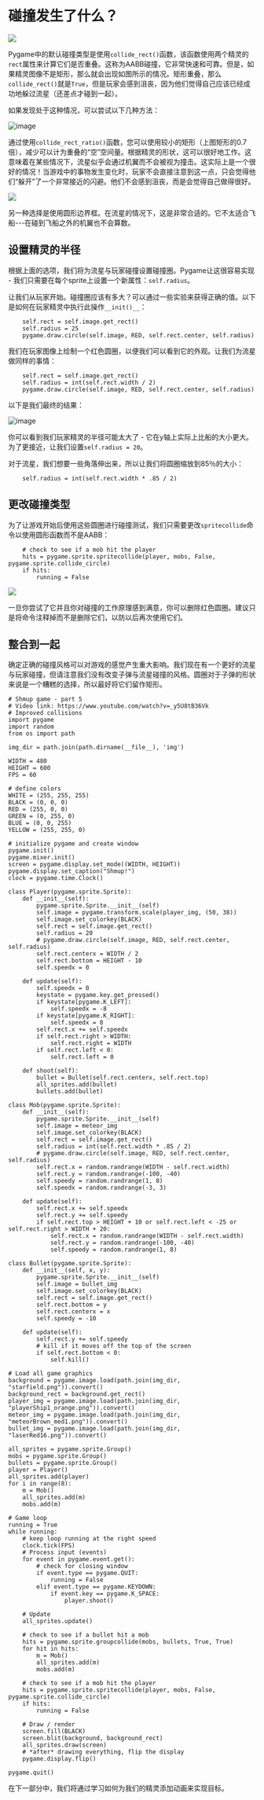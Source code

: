 # 碰撞发生了什么？


![](http://upload-images.jianshu.io/upload_images/468490-64db0337961ffd09.png?imageMogr2/auto-orient/strip%7CimageView2/2/w/1240)

Pygame中的默认碰撞类型是使用`collide_rect()`函数，该函数使用两个精灵的`rect`属性来计算它们是否重叠。这称为AABB碰撞，它非常快速和可靠。但是，如果精灵图像不是矩形，那么就会出现如图所示的情况。矩形重叠，那么`collide_rect()`就是`True`，但是玩家会感到沮丧，因为他们觉得自己应该已经成功地躲过流星（还差点才碰到一起）。

如果发现处于这种情况，可以尝试以下几种方法：

![image](http://upload-images.jianshu.io/upload_images/468490-2278370e497b91e8.png?imageMogr2/auto-orient/strip%7CimageView2/2/w/1240)

通过使用`collide_rect_ratio()`函数，您可以使用较小的矩形（上图矩形的0.7倍），减少可以计为重叠的“空”空间量。根据精灵的形状，这可以很好地工作。这意味着在某些情况下，流星似乎会通过机翼而不会被视为撞击。这实际上是一个很好的情况！当游戏中的事物发生变化时，玩家不会直接注意到这一点，只会觉得他们“躲开”了一个非常接近的闪避。他们不会感到沮丧，而是会觉得自己做得很好。

![](http://upload-images.jianshu.io/upload_images/468490-676dee6f0efd3463.png?imageMogr2/auto-orient/strip%7CimageView2/2/w/1240)

另一种选择是使用圆形边界框。在流星的情况下，这是非常合适的。它不太适合飞船---在碰到飞船之外的机翼也不会算数。

## 设置精灵的半径

根据上面的选项，我们将为流星与玩家碰撞设置碰撞圈。Pygame让这很容易实现 - 我们只需要在每个sprite上设置一个新属性：`self.radius`。

让我们从玩家开始。碰撞圈应该有多大？可以通过一些实验来获得正确的值。以下是如何在玩家精灵中执行此操作`__init()__`：

```
	self.rect = self.image.get_rect()
	self.radius = 25
	pygame.draw.circle(self.image, RED, self.rect.center, self.radius)
```

我们在玩家图像上绘制一个红色圆圈，以便我们可以看到它的外观。让我们为流星做同样的事情：

```
	self.rect = self.image.get_rect()
	self.radius = int(self.rect.width / 2)
	pygame.draw.circle(self.image, RED, self.rect.center, self.radius)
```

以下是我们最终的结果：

![image](http://upload-images.jianshu.io/upload_images/468490-c8efe72bd7d1a646.png?imageMogr2/auto-orient/strip%7CimageView2/2/w/1240)

你可以看到我们玩家精灵的半径可能太大了 - 它在y轴上实际上比船的大小更大。为了更接近，让我们设置`self.radius = 20`。

对于流星，我们想要一些角落伸出来，所以让我们将圆圈缩放到85％的大小：

```
	self.radius = int(self.rect.width * .85 / 2)
```

## 更改碰撞类型

为了让游戏开始后使用这些圆圈进行碰撞测试，我们只需要更改`spritecollide`命令以使用圆形函数而不是AABB：

```
	# check to see if a mob hit the player
    hits = pygame.sprite.spritecollide(player, mobs, False, pygame.sprite.collide_circle)
    if hits:
        running = False
```

![](http://upload-images.jianshu.io/upload_images/468490-2f7ed9912088e99d.png?imageMogr2/auto-orient/strip%7CimageView2/2/w/1240)

一旦你尝试了它并且你对碰撞的工作原理感到满意，你可以删除红色圆圈。建议只是将命令注释掉而不是删除它们，以防以后再次使用它们。

##  整合到一起

确定正确的碰撞风格可以对游戏的感觉产生重大影响。我们现在有一个更好的流星与玩家碰撞，但请注意我们没有改变子弹与流星碰撞的风格。圆圈对于子弹的形状来说是一个糟糕的选择，所以最好将它们留作矩形。
```
# Shmup game - part 5
# Video link: https://www.youtube.com/watch?v=_y5U8tB36Vk
# Improved collisions
import pygame
import random
from os import path

img_dir = path.join(path.dirname(__file__), 'img')

WIDTH = 480
HEIGHT = 600
FPS = 60

# define colors
WHITE = (255, 255, 255)
BLACK = (0, 0, 0)
RED = (255, 0, 0)
GREEN = (0, 255, 0)
BLUE = (0, 0, 255)
YELLOW = (255, 255, 0)

# initialize pygame and create window
pygame.init()
pygame.mixer.init()
screen = pygame.display.set_mode((WIDTH, HEIGHT))
pygame.display.set_caption("Shmup!")
clock = pygame.time.Clock()

class Player(pygame.sprite.Sprite):
    def __init__(self):
        pygame.sprite.Sprite.__init__(self)
        self.image = pygame.transform.scale(player_img, (50, 38))
        self.image.set_colorkey(BLACK)
        self.rect = self.image.get_rect()
        self.radius = 20
        # pygame.draw.circle(self.image, RED, self.rect.center, self.radius)
        self.rect.centerx = WIDTH / 2
        self.rect.bottom = HEIGHT - 10
        self.speedx = 0

    def update(self):
        self.speedx = 0
        keystate = pygame.key.get_pressed()
        if keystate[pygame.K_LEFT]:
            self.speedx = -8
        if keystate[pygame.K_RIGHT]:
            self.speedx = 8
        self.rect.x += self.speedx
        if self.rect.right > WIDTH:
            self.rect.right = WIDTH
        if self.rect.left < 0:
            self.rect.left = 0

    def shoot(self):
        bullet = Bullet(self.rect.centerx, self.rect.top)
        all_sprites.add(bullet)
        bullets.add(bullet)

class Mob(pygame.sprite.Sprite):
    def __init__(self):
        pygame.sprite.Sprite.__init__(self)
        self.image = meteor_img
        self.image.set_colorkey(BLACK)
        self.rect = self.image.get_rect()
        self.radius = int(self.rect.width * .85 / 2)
        # pygame.draw.circle(self.image, RED, self.rect.center, self.radius)
        self.rect.x = random.randrange(WIDTH - self.rect.width)
        self.rect.y = random.randrange(-100, -40)
        self.speedy = random.randrange(1, 8)
        self.speedx = random.randrange(-3, 3)

    def update(self):
        self.rect.x += self.speedx
        self.rect.y += self.speedy
        if self.rect.top > HEIGHT + 10 or self.rect.left < -25 or self.rect.right > WIDTH + 20:
            self.rect.x = random.randrange(WIDTH - self.rect.width)
            self.rect.y = random.randrange(-100, -40)
            self.speedy = random.randrange(1, 8)

class Bullet(pygame.sprite.Sprite):
    def __init__(self, x, y):
        pygame.sprite.Sprite.__init__(self)
        self.image = bullet_img
        self.image.set_colorkey(BLACK)
        self.rect = self.image.get_rect()
        self.rect.bottom = y
        self.rect.centerx = x
        self.speedy = -10

    def update(self):
        self.rect.y += self.speedy
        # kill if it moves off the top of the screen
        if self.rect.bottom < 0:
            self.kill()

# Load all game graphics
background = pygame.image.load(path.join(img_dir, "starfield.png")).convert()
background_rect = background.get_rect()
player_img = pygame.image.load(path.join(img_dir, "playerShip1_orange.png")).convert()
meteor_img = pygame.image.load(path.join(img_dir, "meteorBrown_med1.png")).convert()
bullet_img = pygame.image.load(path.join(img_dir, "laserRed16.png")).convert()

all_sprites = pygame.sprite.Group()
mobs = pygame.sprite.Group()
bullets = pygame.sprite.Group()
player = Player()
all_sprites.add(player)
for i in range(8):
    m = Mob()
    all_sprites.add(m)
    mobs.add(m)

# Game loop
running = True
while running:
    # keep loop running at the right speed
    clock.tick(FPS)
    # Process input (events)
    for event in pygame.event.get():
        # check for closing window
        if event.type == pygame.QUIT:
            running = False
        elif event.type == pygame.KEYDOWN:
            if event.key == pygame.K_SPACE:
                player.shoot()

    # Update
    all_sprites.update()

    # check to see if a bullet hit a mob
    hits = pygame.sprite.groupcollide(mobs, bullets, True, True)
    for hit in hits:
        m = Mob()
        all_sprites.add(m)
        mobs.add(m)

    # check to see if a mob hit the player
    hits = pygame.sprite.spritecollide(player, mobs, False, pygame.sprite.collide_circle)
    if hits:
        running = False

    # Draw / render
    screen.fill(BLACK)
    screen.blit(background, background_rect)
    all_sprites.draw(screen)
    # *after* drawing everything, flip the display
    pygame.display.flip()

pygame.quit()
```
在下一部分中，我们将通过学习如何为我们的精灵添加动画来实现目标。
